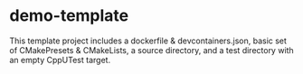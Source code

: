# demo-template
This template project includes a dockerfile & devcontainers.json, basic set of CMakePresets & CMakeLists, a source directory, and a test directory with an empty CppUTest target. 
